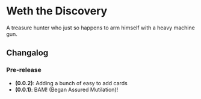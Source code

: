 # Weth the Discovery

A treasure hunter who just so happens to arm himself with a heavy machine gun.

## Changalog

### Pre-release

* **(0.0.2)**: Adding a bunch of easy to add cards
* **(0.0.1)**: BAM! (Began Assured Mutilation)!
